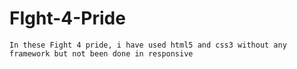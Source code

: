 # FIght-4-Pride

`In these Fight 4 pride, i have used html5 and css3 without any framework but not been done in responsive ` 
